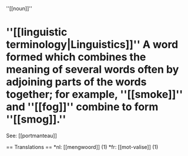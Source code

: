''[[noun]]''

# ''[[linguistic terminology|Linguistics]]''  A word formed which combines the meaning of several words often by adjoining parts of the words together; for example, ''[[smoke]]'' and ''[[fog]]'' combine to form ''[[smog]].'' 

See: [[portmanteau]]

== Translations ==
*nl: [[mengwoord]] (1)
*fr: [[mot-valise]] (1)